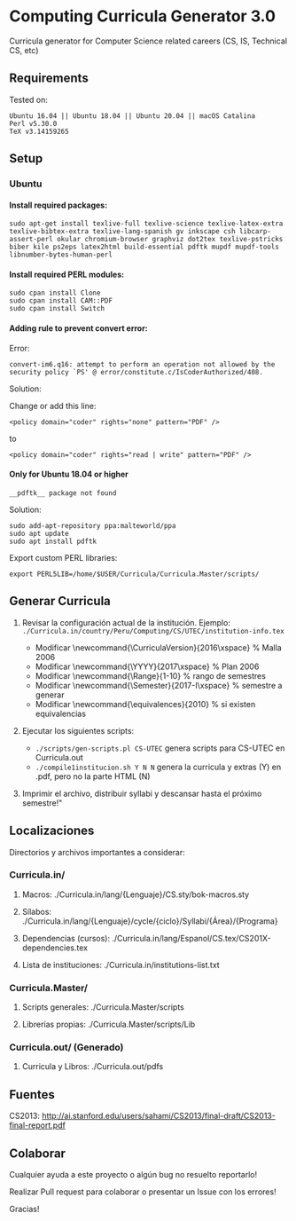 # Computing Curricula Generator 3.0

Curricula generator for Computer Science related careers (CS, IS, Technical CS, etc)

## Requirements

Tested on:

```
Ubuntu 16.04 || Ubuntu 18.04 || Ubuntu 20.04 || macOS Catalina
Perl v5.30.0
TeX v3.14159265
```

## Setup

### Ubuntu

#### Install required packages:

```
sudo apt-get install texlive-full texlive-science texlive-latex-extra texlive-bibtex-extra texlive-lang-spanish gv inkscape csh libcarp-assert-perl okular chromium-browser graphviz dot2tex texlive-pstricks biber kile ps2eps latex2html build-essential pdftk mupdf mupdf-tools libnumber-bytes-human-perl
```

#### Install required PERL modules:

```
sudo cpan install Clone
sudo cpan install CAM::PDF
sudo cpan install Switch
```

#### Adding rule to prevent convert error:

Error:
```
convert-im6.q16: attempt to perform an operation not allowed by the security policy `PS' @ error/constitute.c/IsCoderAuthorized/408.
```
Solution:

Change or add this line:
```
<policy domain="coder" rights="none" pattern="PDF" />
```
to
```
<policy domain="coder" rights="read | write" pattern="PDF" />
```


#### **Only for Ubuntu 18.04 or higher**

`__pdftk__ package not found`

Solution:

```
sudo add-apt-repository ppa:malteworld/ppa
sudo apt update
sudo apt install pdftk
```
Export custom PERL libraries:
```
export PERL5LIB=/home/$USER/Curricula/Curricula.Master/scripts/
```

## Generar Curricula

1. Revisar la configuración actual de la institución. Ejemplo: `./Curricula.in/country/Peru/Computing/CS/UTEC/institution-info.tex`
    * Modificar \newcommand{\CurriculaVersion}{2016\xspace} % Malla 2006
    * Modificar \newcommand{\YYYY}{2017\xspace} % Plan 2006
    * Modificar \newcommand{\Range}{1-10} % rango de semestres
    * Modificar \newcommand{\Semester}{2017-I\xspace} % semestre a generar
    * Modificar \newcommand{\equivalences}{2010} %  si existen equivalencias

1. Ejecutar los siguientes scripts:
    * `./scripts/gen-scripts.pl CS-UTEC` genera scripts para CS-UTEC en Curricula.out
    * `./compile1institucion.sh Y N N` genera la curricula y extras (Y) en .pdf, pero no la parte HTML (N)

1. Imprimir el archivo, distribuir syllabi y descansar hasta el próximo semestre!"


## Localizaciones
Directorios y archivos importantes a considerar:

### Curricula.in/

1. Macros: ./Curricula.in/lang/{Lenguaje}/CS.sty/bok-macros.sty

1. Sílabos: ./Curricula.in/lang/{Lenguaje}/cycle/{ciclo}/Syllabi/{Área}/{Programa}

1. Dependencias (cursos): ./Curricula.in/lang/Espanol/CS.tex/CS201X-dependencies.tex

1. Lista de instituciones: ./Curricula.in/institutions-list.txt

### Curricula.Master/

1. Scripts generales: ./Curricula.Master/scripts

1. Librerías propias: ./Curricula.Master/scripts/Lib

### Curricula.out/ (Generado)

1. Curricula y Libros: ./Curricula.out/pdfs

## Fuentes

CS2013: http://ai.stanford.edu/users/sahami/CS2013/final-draft/CS2013-final-report.pdf

## Colaborar

Cualquier ayuda a este proyecto o algún bug no resuelto reportarlo!

Realizar Pull request para colaborar o presentar un Issue con los errores!

Gracias!
